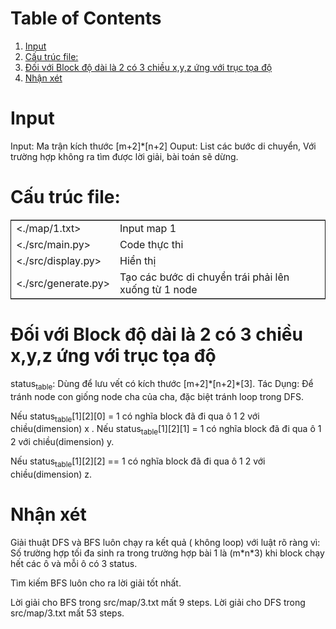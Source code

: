 
# Table of Contents

1.  [Input](#org5831718)
2.  [Cấu trúc file:](#org6e03ee0)
3.  [Đối với Block độ dài là 2 có 3 chiều x,y,z ứng với trục tọa độ](#orgcdbe1ce)
4.  [Nhận xét](#org04f9cf9)


<a id="org5831718"></a>

# Input

Input: Ma trận kích thước [m+2]\*[n+2]
Ouput: List các bước di chuyển, Với trường hợp không ra tìm được lời giải, bài toán sẽ dừng.


<a id="org6e03ee0"></a>

# Cấu trúc file:

<table border="2" cellspacing="0" cellpadding="6" rules="groups" frame="hsides">


<colgroup>
<col  class="org-left" />

<col  class="org-left" />
</colgroup>
<tbody>
<tr>
<td class="org-left"><./map/1.txt></td>
<td class="org-left">Input map 1</td>
</tr>


<tr>
<td class="org-left"><./src/main.py></td>
<td class="org-left">Code thực thi</td>
</tr>


<tr>
<td class="org-left"><./src/display.py></td>
<td class="org-left">Hiển thị</td>
</tr>


<tr>
<td class="org-left"><./src/generate.py></td>
<td class="org-left">Tạo các bước di chuyển trái phải lên xuống từ 1 node</td>
</tr>
</tbody>
</table>


<a id="orgcdbe1ce"></a>

# Đối với Block độ dài là 2 có 3 chiều x,y,z ứng với trục tọa độ

status<sub>table</sub>: Dùng để lưu vết có kích thước [m+2]\*[n+2]\*[3].
Tác Dụng: Để tránh node con giống node cha của cha, đặc biệt tránh loop trong DFS.

Nếu status<sub>table</sub>[1][2][0] = 1 có nghĩa block đã đi qua ô 1 2 với chiều(dimension) x .
Nếu status<sub>table</sub>[1][2][1] = 1 có nghĩa block đã đi qua ô 1 2 với chiều(dimension) y.

Nếu status<sub>table</sub>[1][2][2] == 1 có nghĩa block đã đi qua ô 1 2 với chiều(dimension) z.


<a id="org04f9cf9"></a>

# Nhận xét

Giải thuật DFS và BFS luôn chạy ra kết quả ( không loop) với luật rõ ràng vì:
Số trường hợp tối đa sinh ra trong trường hợp bài 1 là (m\*n\*3) khi block chạy hết các ô và mỗi ô có 3 status.

Tìm kiếm BFS luôn cho ra lời giải tốt nhất.

Lời giải cho BFS trong src/map/3.txt mất 9 steps.
Lời giải cho DFS trong src/map/3.txt mất 53 steps.

